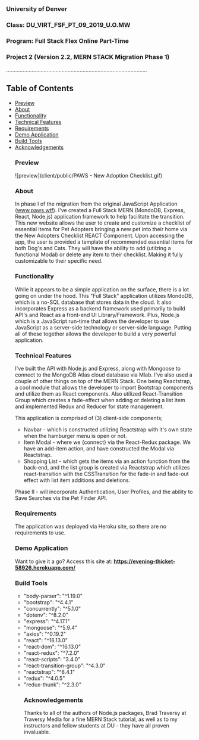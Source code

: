 ### University of Denver 
### Class: DU_VIRT_FSF_PT_09_2019_U.O.MW
### Program: Full Stack Flex Online Part-Time
### Project 2 (Version 2.2, MERN STACK Migration Phase 1)
..............................................................................................

## Table of Contents
<ul>
<li><a href="#preview">Preview</a></li>
<li><a href="#about">About</a></li>
<li><a href="#functionality">Functionality</a></li>
<li><a href="#technical-features">Technical Features</a></li>
<li><a href="#requirements">Requirements</a></li>
<li><a href="demo">Demo Application</a></li>
<li><a href="#build-tools">Build Tools</a></li>
<li><a href="#acknowledgements">Acknowledgements</a></li>

### Preview
![preview](client/public/PAWS - New Adoption Checklist.gif)

### About
In phase I of the migration from the original JavaScript Application (www.paws.wtf). I've created a Full Stack MERN (MondoDB, Express, React, Node.js) application framework to help facilitate the transition. This new website allows the user to create and customize a checklist of essential items for Pet Adopters bringing a new pet into their home via the New Adopters Checklist REACT Component. Upon accessing the app, the user is provided a template of recommended essential items for both Dog's and Cats. They will have the ability to add (utilzing a functional Modal) or delete any item to their checklist. Making it fully customizable to their specific need.

### Functionality
 While it appears to be a simple application on the surface, there is a lot going on under the hood. This "Full Stack" application utilizes MondoDB, which is a no-SQL database that stores data in the cloud. It also incorporates Express as a backend framework used primarily to build API's and React as a front-end UI Library/Framework. Plus, Node.js which is a JavaScript run-time that allows the developer to use JavaScript as a server-side technology or server-side language. Putting all of these together allows the developer to build a very powerful application.

### Technical Features
I've built the API with Node.js and Express, along with Mongoose to connect to the MongoDB Atlas cloud database via Mlab. I've also used a couple of other things on top of the MERN Stack. One being Reactstrap, a cool module that allows the developer to import Bootstrap components and utilize them as React components. Also utilized React-Transition Group which creates a fade-effect when adding or deleting a list item and implemented Redux and Reducer for state management. 

This application is comprised of (3) client-side components; 
* Navbar - which is constructed utilizing Reactstrap with it's own state when the hamburger menu is open or not.
* Item Modal - where we {connect} via the React-Redux package.  We have an add-item action, and have constructed the Modal via Reactstrap.
* Shopping List - which gets the items via an action function from the back-end, and the list group is created via Reactstrap which utilizes react-transition with the CSSTransition for the fade-in and fade-out effect with list item additions and deletions.

Phase II - will incorporate Authentication, User Profiles, and the ability to Save Searches via the Pet Finder API.

### Requirements
The application was deployed via Heroku site, so there are no requirements to use. 

### Demo Application
Want to give it a go?
Access this site at: **https://evening-thicket-58926.herokuapp.com/**

### Build Tools
<ul>
<li>"body-parser": "^1.19.0"</li>
<li>"bootstrap": "^4.4.1"</li>
<li>"concurrently": "^5.1.0"</li>
<li>"dotenv": "^8.2.0"</li>
<li>"express": "^4.17.1"</li>
<li>"mongoose": "^5.9.4"</li>
<li>"axios": "^0.19.2"</li>
<li>"react": "^16.13.0"</li>
<li>"react-dom": "^16.13.0"</li>
<li>"react-redux": "^7.2.0"</li>
<li>"react-scripts": "3.4.0"</li>
<li>"react-transition-group": "^4.3.0"</li>
<li>"reactstrap": "^8.4.1"</li>
<li>"redux": "^4.0.5"</li>
<li>"redux-thunk": "^2.3.0"</li>

### Acknowledgements
Thanks to all of the authors of Node.js packages, Brad Traversy at Traversy Media for a fine MERN Stack tutorial, as well as to my instructors and fellow students at DU - they have all proven invaluable.